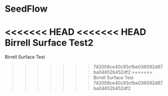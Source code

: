 # SeedFlow
<<<<<<< HEAD
<<<<<<< HEAD
Birrell Surface Test2
=======
Birrell Surface Test
>>>>>>> 742009ce40c93cfbe036092d87ba04652b452df2
=======
Birrell Surface Test
>>>>>>> 742009ce40c93cfbe036092d87ba04652b452df2
